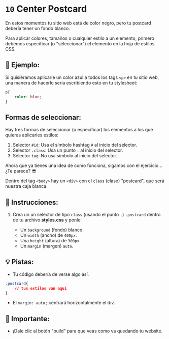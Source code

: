 # `10` Center Postcard

En estos momentos tu sitio web está de color negro, pero tu postcard debería tener un fondo blanco.

Para aplicar colores, tamaños o cualquier estilo a un elemento, primero debemos especificar (o "seleccionar") el elemento en la hoja de estilos CSS.

## 🔹 Ejemplo:

Si quisiéramos aplicarle un color azul a todos los tags `<p>` en tu sitio web, una manera de hacerlo sería escribiendo esto en tu stylesheet:

```css
p{
    color: blue;
}
```

## Formas de seleccionar:

Hay tres formas de seleccionar (o especificar) los elementos a los que quieras aplicarles estilos:

   1. Selector `#id`: Usa el símbolo hashtag `#` al inicio del selector.
   2. Selector `.class`: Usa un punto `.`  al inicio del selector.
   3. Selector `tag`: No usa símbolo al inicio del selector.

Ahora que ya tienes una idea de como funciona, sigamos con el ejercicio... ¿Te parece? 😎

Dentro del tag `<body>` hay un `<div>` con el `class` (clase) "postcard", que será nuestra caja blanca.

## 📝 Instrucciones:

1. Crea un un selector de tipo `class` (usando el punto `.`) `.postcard` dentro de tu archivo **styles.css** y ponle:

    + Un `background` (fondo) blanco.
    + Un `width` (ancho) de `400px`.
    + Una `height` (altura) de `300px`.
    + Un `margin` (margen) `auto`.

## 💡 Pistas:

+ Tu código debería de verse algo así.

```css
.postcard{
    // tus estilos van aquí
}
```

+ El `margin: auto;` centrará horizontalmente el div.

## 🔎 Importante:

+ ¡Dale clic al botón "build" para que veas como va quedando tu website.
